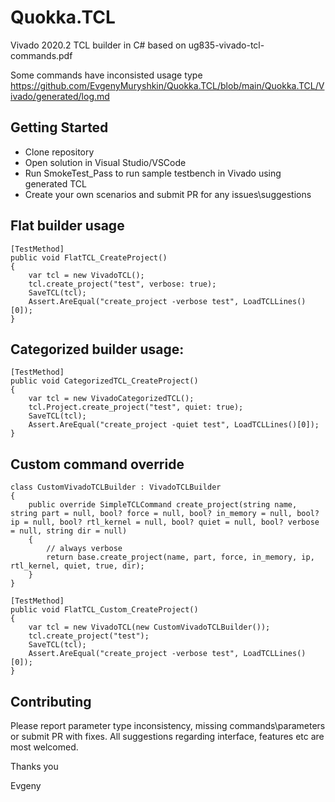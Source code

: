 # Quokka.TCL

Vivado 2020.2 TCL builder in C# based on ug835-vivado-tcl-commands.pdf

Some commands have inconsisted usage type
https://github.com/EvgenyMuryshkin/Quokka.TCL/blob/main/Quokka.TCL/Vivado/generated/log.md

## Getting Started
* Clone repository
* Open solution in Visual Studio/VSCode
* Run SmokeTest_Pass to run sample testbench in Vivado using generated TCL
* Create your own scenarios and submit PR for any issues\suggestions

## Flat builder usage
```
[TestMethod]
public void FlatTCL_CreateProject()
{
    var tcl = new VivadoTCL();
    tcl.create_project("test", verbose: true);
    SaveTCL(tcl);
    Assert.AreEqual("create_project -verbose test", LoadTCLLines()[0]);
}
```

## Categorized builder usage:
```
[TestMethod]
public void CategorizedTCL_CreateProject()
{
    var tcl = new VivadoCategorizedTCL();
    tcl.Project.create_project("test", quiet: true);
    SaveTCL(tcl);
    Assert.AreEqual("create_project -quiet test", LoadTCLLines()[0]);
}
```

## Custom command override
```
class CustomVivadoTCLBuilder : VivadoTCLBuilder
{
    public override SimpleTCLCommand create_project(string name, string part = null, bool? force = null, bool? in_memory = null, bool? ip = null, bool? rtl_kernel = null, bool? quiet = null, bool? verbose = null, string dir = null)
    {
        // always verbose
        return base.create_project(name, part, force, in_memory, ip, rtl_kernel, quiet, true, dir);
    }
}

[TestMethod]
public void FlatTCL_Custom_CreateProject()
{
    var tcl = new VivadoTCL(new CustomVivadoTCLBuilder());
    tcl.create_project("test");
    SaveTCL(tcl);
    Assert.AreEqual("create_project -verbose test", LoadTCLLines()[0]);
}
```

## Contributing
Please report parameter type inconsistency, missing commands\parameters or submit PR with fixes.
All suggestions regarding interface, features etc are most welcomed.

Thanks you

Evgeny
